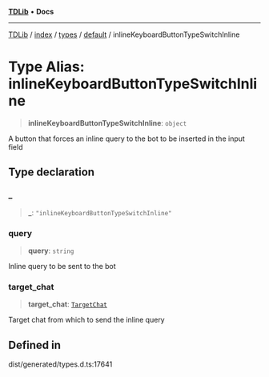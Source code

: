 [**TDLib**](../../../../../../README.md) • **Docs**

***

[TDLib](../../../../../../modules.md) / [index](../../../../../README.md) / [types](../../../README.md) / [default](../README.md) / inlineKeyboardButtonTypeSwitchInline

# Type Alias: inlineKeyboardButtonTypeSwitchInline

> **inlineKeyboardButtonTypeSwitchInline**: `object`

A button that forces an inline query to the bot to be inserted in the input field

## Type declaration

### \_

> **\_**: `"inlineKeyboardButtonTypeSwitchInline"`

### query

> **query**: `string`

Inline query to be sent to the bot

### target\_chat

> **target\_chat**: [`TargetChat`](TargetChat.md)

Target chat from which to send the inline query

## Defined in

dist/generated/types.d.ts:17641

